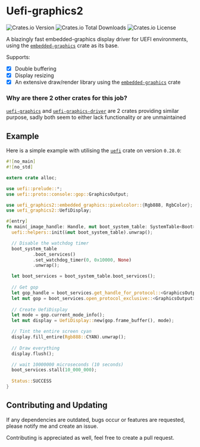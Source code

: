 # Uefi-graphics2
![Crates.io Version](https://img.shields.io/crates/v/uefi-graphics2)
![Crates.io Total Downloads](https://img.shields.io/crates/d/uefi-graphics2)
![Crates.io License](https://img.shields.io/crates/l/uefi-graphics2)

A blazingly fast embedded-graphics display driver for UEFI environments,
using the [`embedded-graphics`](https://crates.io/crates/embedded-graphics) crate
as its base.

Supports:
- [X] Double buffering
- [X] Display resizing
- [X] An extensive draw/render library using the
  [`embedded-graphics`](https://crates.io/crates/embedded-graphics) crate

### Why are there 2 other crates for this job?

[`uefi-graphics`](https://crates.io/crates/uefi-graphics) and
[`uefi-graphics-driver`](https://crates.io/crates/uefi-graphics-driver) 
are 2 crates providing similar purpose,
sadly both seem to either lack functionality or are unmaintained

## Example

Here is a simple example with utilising the [`uefi`](https://crates.io/crates/uefi) crate on version `0.28.0`:

```rust
#![no_main]
#![no_std]

extern crate alloc;

use uefi::prelude::*;
use uefi::proto::console::gop::GraphicsOutput;

use uefi_graphics2::embedded_graphics::pixelcolor::{Rgb888, RgbColor};
use uefi_graphics2::UefiDisplay;

#[entry]
fn main(_image_handle: Handle, mut boot_system_table: SystemTable<Boot>) -> Status {
  uefi::helpers::init(&mut boot_system_table).unwrap();

  // Disable the watchdog timer
  boot_system_table
          .boot_services()
          .set_watchdog_timer(0, 0x10000, None)
          .unwrap();

  let boot_services = boot_system_table.boot_services();
  
  // Get gop
  let gop_handle = boot_services.get_handle_for_protocol::<GraphicsOutput>().unwrap();
  let mut gop = boot_services.open_protocol_exclusive::<GraphicsOutput>(gop_handle).unwrap();
  
  // Create UefiDisplay
  let mode = gop.current_mode_info();
  let mut display = UefiDisplay::new(gop.frame_buffer(), mode);

  // Tint the entire screen cyan
  display.fill_entire(Rgb888::CYAN).unwrap();
  
  // Draw everything
  display.flush();

  // wait 10000000 microseconds (10 seconds)
  boot_services.stall(10_000_000);
  
  Status::SUCCESS
}
```

## Contributing and Updating

If any dependencies are outdated, bugs occur or features are requested,
please notify me and create an issue.

Contributing is appreciated as well, feel free to create a pull request.
